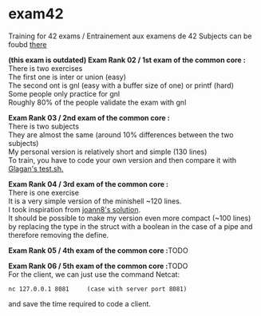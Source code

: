 # exam42
Training for 42 exams / Entrainement aux examens de 42
Subjects can be foubd [there](https://github.com/markveligod/examrank-02-03-04-05-06)  
  
<b>(this exam is outdated) Exam Rank 02 / 1st exam of the common core :</b><br>There is two exercises<br>The first one is inter or union (easy)<br>The second ont is gnl (easy with a buffer size of one) or printf (hard)<br>Some people only practice for gnl<br>Roughly 80% of the people validate the exam with gnl

<b>Exam Rank 03 / 2nd exam of the common core :</b><br>There is two subjects<br>They are almost the same (around 10% differences between the two subjects)<br>My personal version is relatively short and simple (130 lines)<br>To train, you have to code your own version and then compare it with [Glagan's test.sh.](https://github.com/Glagan/42-exam-rank-03)

<b>Exam Rank 04 / 3rd exam of the common core :</b><br>There is one exercise<br>It is a very simple version of the minishell ~120 lines.<br>I took inspiration from [joann8's solution](https://github.com/joann8/ExamTraining/tree/master/exam4).<br>It should be possible to make my version even more compact (~100 lines) by replacing the type in the struct with a boolean in the case of a pipe and therefore removing the define.

<b>Exam Rank 05 / 4th exam of the common core :</b>TODO

<b>Exam Rank 06 / 5th exam of the common core :</b>TODO<br>For the client, we can just use the command Netcat:
```
nc 127.0.0.1 8081     (case with server port 8081)
```
and save the time required to code a client.

<!--
https://github.com/markveligod/examrank-02-03-04-05-06
-->
